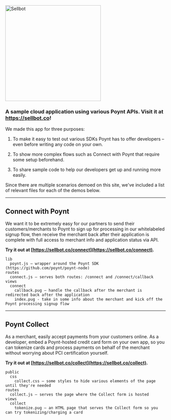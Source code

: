 <img src="https://sellbot.co/images/sellbot-1000.png" alt="Sellbot" width="300" />

### A sample cloud application using various Poynt APIs. Visit it at https://sellbot.co!

We made this app for three purposes:

1. To make it easy to test out various SDKs Poynt has to offer developers – even before writing any code on your own.

2. To show more complex flows such as Connect with Poynt that require some setup beforehand.

3. To share sample code to help our developers get up and running more easily.

Since there are multiple scenarios demoed on this site, we've included a list of relevant files for each of the demos below.

---

## Connect with Poynt

We want it to be extremely easy for our partners to send their customers/merchants to Poynt to sign up for processing in our whitelabeled signup flow, then receive the merchant back after their application is complete with full access to merchant info and application status via API.

**Try it out at [https://sellbot.co/connect](https://sellbot.co/connect).**

```
lib
  poynt.js – wrapper around the Poynt SDK (https://github.com/poynt/poynt-node)
routes
  connect.js – serves both routes: /connect and /connect/callback
views
  connect
    callback.pug – handle the callback after the merchant is redirected back after the application
    index.pug - take in some info about the merchant and kick off the Poynt processing signup flow
```

---

## Poynt Collect

As a merchant, easily accept payments from your customers online. As a developer, embed a Poynt-hosted credit card form on your own app, so you can tokenize cards and process payments on behalf of the merchant without worrying about PCI certification yourself.

**Try it out at [https://sellbot.co/collect](https://sellbot.co/collect).**

```
public
  css
    collect.css – some styles to hide various elements of the page until they're needed
routes
  collect.js – serves the page where the Collect form is hosted
views
  collect
    tokenize.pug – an HTML page that serves the Collect form so you can try tokenizing/charging a card
```
